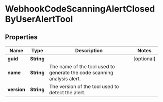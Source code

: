 

# WebhookCodeScanningAlertClosedByUserAlertTool


## Properties

| Name | Type | Description | Notes |
|------------ | ------------- | ------------- | -------------|
|**guid** | **String** |  |  [optional] |
|**name** | **String** | The name of the tool used to generate the code scanning analysis alert. |  |
|**version** | **String** | The version of the tool used to detect the alert. |  |



